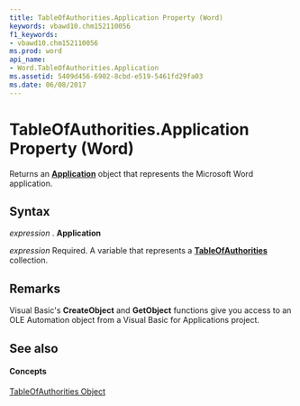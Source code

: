```yaml
---
title: TableOfAuthorities.Application Property (Word)
keywords: vbawd10.chm152110056
f1_keywords:
- vbawd10.chm152110056
ms.prod: word
api_name:
- Word.TableOfAuthorities.Application
ms.assetid: 5409d456-6902-8cbd-e519-5461fd29fa03
ms.date: 06/08/2017
---
```



# TableOfAuthorities.Application Property (Word)

Returns an **[Application](application-object-word.md)** object that represents the Microsoft Word application.


## Syntax

 _expression_ . **Application**

 _expression_ Required. A variable that represents a **[TableOfAuthorities](tableofauthorities-object-word.md)** collection.


## Remarks

Visual Basic's **CreateObject** and **GetObject** functions give you access to an OLE Automation object from a Visual Basic for Applications project.


## See also


#### Concepts


[TableOfAuthorities Object](tableofauthorities-object-word.md)

